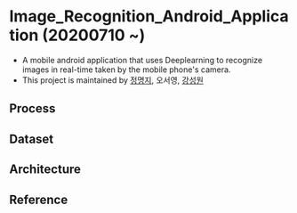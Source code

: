 # Image_Recognition_Android_Application (20200710 ~)
- A mobile android application that uses Deeplearning to recognize images in real-time taken by the mobile phone's camera.
- This project is maintained by [정명지](https://github.com/audwl8347), 오서영, [강성원](https://github.com/Soric-stu)

## Process

## Dataset

## Architecture

## Reference





